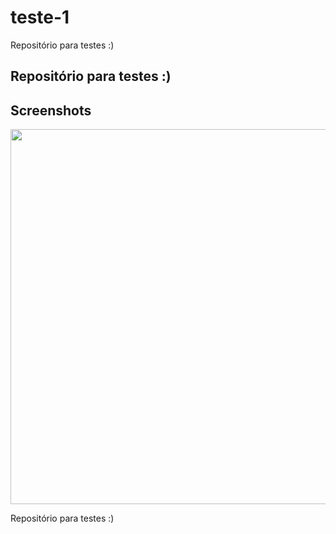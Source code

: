 # teste-1

Repositório para testes :)

## Repositório para testes :)

## Screenshots
<p align="center">
  <img src="http://sf.co.ua/16/03/wallpaper-3ac52.jpg" width="600"/>
</p>

Repositório para testes :)
